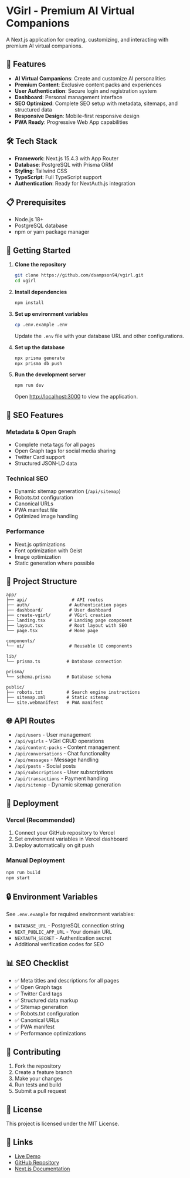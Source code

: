 # VGirl - Premium AI Virtual Companions

A Next.js application for creating, customizing, and interacting with premium AI virtual companions.

## 🚀 Features

- **AI Virtual Companions**: Create and customize AI personalities
- **Premium Content**: Exclusive content packs and experiences
- **User Authentication**: Secure login and registration system
- **Dashboard**: Personal management interface
- **SEO Optimized**: Complete SEO setup with metadata, sitemaps, and structured data
- **Responsive Design**: Mobile-first responsive design
- **PWA Ready**: Progressive Web App capabilities

## 🛠️ Tech Stack

- **Framework**: Next.js 15.4.3 with App Router
- **Database**: PostgreSQL with Prisma ORM
- **Styling**: Tailwind CSS
- **TypeScript**: Full TypeScript support
- **Authentication**: Ready for NextAuth.js integration

## 📋 Prerequisites

- Node.js 18+ 
- PostgreSQL database
- npm or yarn package manager

## 🚀 Getting Started

1. **Clone the repository**
   ```bash
   git clone https://github.com/dsampson94/vgirl.git
   cd vgirl
   ```

2. **Install dependencies**
   ```bash
   npm install
   ```

3. **Set up environment variables**
   ```bash
   cp .env.example .env
   ```
   Update the `.env` file with your database URL and other configurations.

4. **Set up the database**
   ```bash
   npx prisma generate
   npx prisma db push
   ```

5. **Run the development server**
   ```bash
   npm run dev
   ```

   Open [http://localhost:3000](http://localhost:3000) to view the application.

## 🔧 SEO Features

### Metadata & Open Graph
- Complete meta tags for all pages
- Open Graph tags for social media sharing
- Twitter Card support
- Structured JSON-LD data

### Technical SEO
- Dynamic sitemap generation (`/api/sitemap`)
- Robots.txt configuration
- Canonical URLs
- PWA manifest file
- Optimized image handling

### Performance
- Next.js optimizations
- Font optimization with Geist
- Image optimization
- Static generation where possible

## 📁 Project Structure

```
app/
├── api/                 # API routes
├── auth/               # Authentication pages
├── dashboard/          # User dashboard
├── create-vgirl/       # VGirl creation
├── landing.tsx         # Landing page component
├── layout.tsx          # Root layout with SEO
└── page.tsx            # Home page

components/
└── ui/                 # Reusable UI components

lib/
└── prisma.ts          # Database connection

prisma/
└── schema.prisma      # Database schema

public/
├── robots.txt         # Search engine instructions
├── sitemap.xml        # Static sitemap
└── site.webmanifest   # PWA manifest
```

## 🌐 API Routes

- `/api/users` - User management
- `/api/vgirls` - VGirl CRUD operations  
- `/api/content-packs` - Content management
- `/api/conversations` - Chat functionality
- `/api/messages` - Message handling
- `/api/posts` - Social posts
- `/api/subscriptions` - User subscriptions
- `/api/transactions` - Payment handling
- `/api/sitemap` - Dynamic sitemap generation

## 🚀 Deployment

### Vercel (Recommended)
1. Connect your GitHub repository to Vercel
2. Set environment variables in Vercel dashboard
3. Deploy automatically on git push

### Manual Deployment
```bash
npm run build
npm start
```

## 🔒 Environment Variables

See `.env.example` for required environment variables:

- `DATABASE_URL` - PostgreSQL connection string
- `NEXT_PUBLIC_APP_URL` - Your domain URL
- `NEXTAUTH_SECRET` - Authentication secret
- Additional verification codes for SEO

## 📊 SEO Checklist

- ✅ Meta titles and descriptions for all pages
- ✅ Open Graph tags
- ✅ Twitter Card tags  
- ✅ Structured data markup
- ✅ Sitemap generation
- ✅ Robots.txt configuration
- ✅ Canonical URLs
- ✅ PWA manifest
- ✅ Performance optimizations

## 🤝 Contributing

1. Fork the repository
2. Create a feature branch
3. Make your changes
4. Run tests and build
5. Submit a pull request

## 📄 License

This project is licensed under the MIT License.

## 🔗 Links

- [Live Demo](https://vgirl.app)
- [GitHub Repository](https://github.com/dsampson94/vgirl)
- [Next.js Documentation](https://nextjs.org/docs)
